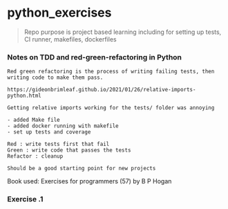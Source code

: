 # python_exercises

> Repo purpose is project based learning including for setting up tests, CI runner, makefiles, dockerfiles

### Notes on TDD and red-green-refactoring in Python

    Red green refactoring is the process of writing failing tests, then writing code to make them pass.

    https://gideonbrimleaf.github.io/2021/01/26/relative-imports-python.html

    Getting relative imports working for the tests/ folder was annoying
    
    - added Make file
    - added docker running with makefile
    - set up tests and coverage

    Red : write tests first that fail
    Green : write code that passes the tests
    Refactor : cleanup

    Should be a good starting point for new projects

Book used: Exercises for programmers (57) by B P Hogan


### Exercise .1

